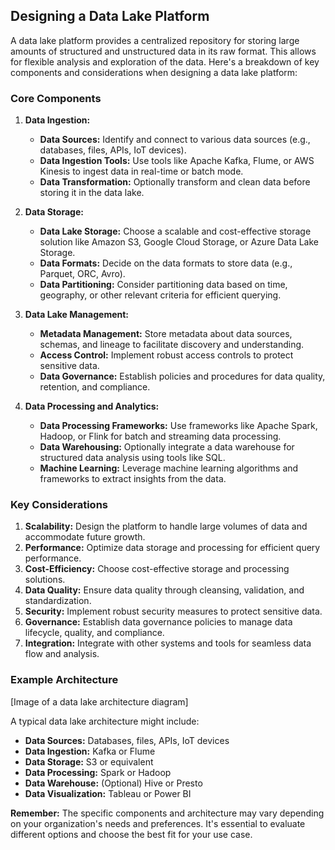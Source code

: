 ## Designing a Data Lake Platform

A data lake platform provides a centralized repository for storing large amounts of structured and unstructured data in its raw format. This allows for flexible analysis and exploration of the data. Here's a breakdown of key components and considerations when designing a data lake platform:

### Core Components

1. **Data Ingestion:**
   * **Data Sources:** Identify and connect to various data sources (e.g., databases, files, APIs, IoT devices).
   * **Data Ingestion Tools:** Use tools like Apache Kafka, Flume, or AWS Kinesis to ingest data in real-time or batch mode.
   * **Data Transformation:** Optionally transform and clean data before storing it in the data lake.

2. **Data Storage:**
   * **Data Lake Storage:** Choose a scalable and cost-effective storage solution like Amazon S3, Google Cloud Storage, or Azure Data Lake Storage.
   * **Data Formats:** Decide on the data formats to store data (e.g., Parquet, ORC, Avro).
   * **Data Partitioning:** Consider partitioning data based on time, geography, or other relevant criteria for efficient querying.

3. **Data Lake Management:**
   * **Metadata Management:** Store metadata about data sources, schemas, and lineage to facilitate discovery and understanding.
   * **Access Control:** Implement robust access controls to protect sensitive data.
   * **Data Governance:** Establish policies and procedures for data quality, retention, and compliance.

4. **Data Processing and Analytics:**
   * **Data Processing Frameworks:** Use frameworks like Apache Spark, Hadoop, or Flink for batch and streaming data processing.
   * **Data Warehousing:** Optionally integrate a data warehouse for structured data analysis using tools like SQL.
   * **Machine Learning:** Leverage machine learning algorithms and frameworks to extract insights from the data.

### Key Considerations

1. **Scalability:** Design the platform to handle large volumes of data and accommodate future growth.
2. **Performance:** Optimize data storage and processing for efficient query performance.
3. **Cost-Efficiency:** Choose cost-effective storage and processing solutions.
4. **Data Quality:** Ensure data quality through cleansing, validation, and standardization.
5. **Security:** Implement robust security measures to protect sensitive data.
6. **Governance:** Establish data governance policies to manage data lifecycle, quality, and compliance.
7. **Integration:** Integrate with other systems and tools for seamless data flow and analysis.

### Example Architecture

[Image of a data lake architecture diagram]

A typical data lake architecture might include:

* **Data Sources:** Databases, files, APIs, IoT devices
* **Data Ingestion:** Kafka or Flume
* **Data Storage:** S3 or equivalent
* **Data Processing:** Spark or Hadoop
* **Data Warehouse:** (Optional) Hive or Presto
* **Data Visualization:** Tableau or Power BI

**Remember:** The specific components and architecture may vary depending on your organization's needs and preferences. It's essential to evaluate different options and choose the best fit for your use case.
